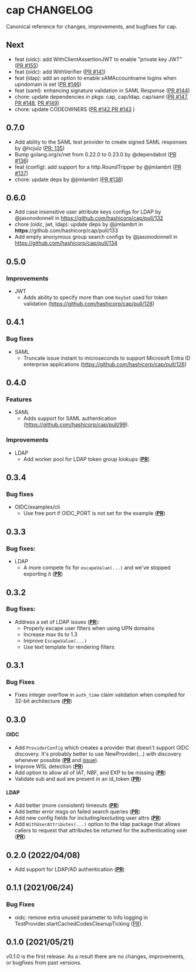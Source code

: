 # cap CHANGELOG

Canonical reference for changes, improvements, and bugfixes for cap.

## Next

* feat (oidc): add WithClientAssertionJWT to enable "private key JWT" ([PR #155](https://github.com/hashicorp/cap/pull/155))
* feat (oidc): add WithVerifier ([PR #141](https://github.com/hashicorp/cap/pull/141))
* feat (ldap): add an option to enable sAMAccountname logins when upndomain is set ([PR #146](https://github.com/hashicorp/cap/pull/146))
* feat (saml): enhancing signature validation in SAML Response ([PR #144](https://github.com/hashicorp/cap/pull/144))
* chore: update dependencies in pkgs: cap, cap/ldap, cap/saml ([PR
  #147](https://github.com/hashicorp/cap/pull/147), [PR
  #148](https://github.com/hashicorp/cap/pull/148), [PR
  #149](https://github.com/hashicorp/cap/pull/149))
* chore: update CODEOWNERS ([PR
  #142](https://github.com/hashicorp/cap/pull/142),[PR
  #143](https://github.com/hashicorp/cap/pull/143) )

## 0.7.0

* Add ability to the SAML test provider to create signed SAML responses by
  @hcjulz ([PR: 135](https://github.com/hashicorp/cap/pull/135))
* Bump golang.org/x/net from 0.22.0 to 0.23.0 by @dependabot ([PR #136](https://github.com/hashicorp/cap/pull/136))
* feat (config): add support for a http.RoundTripper by @jimlambrt ([PR #137](https://github.com/hashicorp/cap/pull/137))
* chore: update deps by @jimlambrt ([PR #138](https://github.com/hashicorp/cap/pull/138))

## 0.6.0

* Add case insensitive user attribute keys configs for LDAP by @jasonodonnell in https://github.com/hashicorp/cap/pull/132
* chore (oidc, jwt, ldap): update deps by @jimlambrt in **https**://github.com/hashicorp/cap/pull/133
* Add empty anonymous group search configs by @jasonodonnell in https://github.com/hashicorp/cap/pull/134

## 0.5.0

### Improvements

* JWT
  * Adds ability to specify more than one `KeySet` used for token validation (https://github.com/hashicorp/cap/pull/128)

## 0.4.1

### Bug fixes

* SAML
  * Truncate issue instant to microseconds to support Microsoft Entra ID enterprise applications (https://github.com/hashicorp/cap/pull/126)

## 0.4.0

### Features

* SAML 
  * Adds support for SAML authentication (https://github.com/hashicorp/cap/pull/99).

### Improvements

* LDAP
  * Add worker pool for LDAP token group lookups ([**PR**](https://github.com/hashicorp/cap/pull/98))

## 0.3.4

### Bug fixes

* OIDC/examples/cli
  * Use free port if OIDC_PORT is not set for the example ([**PR**](https://github.com/hashicorp/cap/pull/79))


## 0.3.3
### Bug fixes:
* LDAP
  * A more compete fix for `escapeValue(...)` and we've stopped exporting it ([**PR**](https://github.com/hashicorp/cap/pull/78))
## 0.3.2

### Bug fixes:
* Address a set of LDAP issues ([**PR**](https://github.com/hashicorp/cap/pull/77)):
  * Properly escape user filters when using UPN domains
  * Increase max tls to 1.3
  * Improve `EscapeValue(...)`
  * Use text template for rendering filters

## 0.3.1

### Bug Fixes
* Fixes integer overflow in `auth_time` claim validation when compiled for 32-bit 
  architecture ([**PR**](https://github.com/hashicorp/cap/pull/76))

## 0.3.0
#### OIDC
* Add `ProviderConfig` which creates a provider that doesn't support
  OIDC discovery. It's probably better to use NewProvider(...) with discovery
  whenever possible ([**PR**](https://github.com/hashicorp/cap/pull/57) and [issue](https://github.com/hashicorp/cap/issues/55)).
* Improve WSL detection ([**PR**](https://github.com/hashicorp/cap/pull/51))
* Add option to allow all of IAT, NBF, and EXP to be missing
  ([**PR**](https://github.com/hashicorp/cap/pull/50))
* Validate sub and aud are present in an id_token ([**PR**](https://github.com/hashicorp/cap/pull/48))

#### LDAP
* Add better (more consistent) timeouts ([**PR**](https://github.com/hashicorp/cap/pull/61))
* Add better error msgs on failed search queries ([**PR**](https://github.com/hashicorp/cap/pull/60))
* Add new config fields for including/excluding user attrs ([**PR**](https://github.com/hashicorp/cap/pull/59))
* Add `WithUserAttributes(...)` option to the ldap package that allows callers
  to request that attributes be returned for the authenticating user ([**PR**](https://github.com/hashicorp/cap/pull/58))



## 0.2.0 (2022/04/08)
* Add support for LDAP/AD authentication ([**PR**](https://github.com/hashicorp/cap/pull/47))
  

## 0.1.1 (2021/06/24)

### Bug Fixes

* oidc: remove extra unused parameter to Info logging in TestProvider.startCachedCodesCleanupTicking
  ([PR](https://github.com/hashicorp/cap/pull/42)).

## 0.1.0 (2021/05/21)

v0.1.0 is the first release.  As a result there are no changes, improvements, or bugfixes from past versions.

